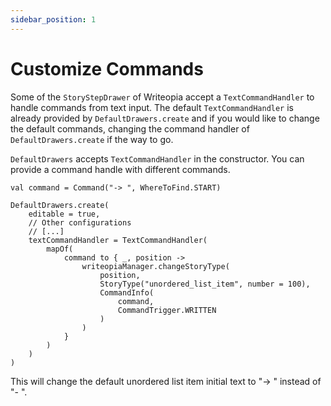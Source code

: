 ```yaml
---
sidebar_position: 1
---
```


# Customize Commands


Some of the `StoryStepDrawer` of Writeopia accept a `TextCommandHandler` to handle commands from text input. 
The default `TextCommandHandler` is already provided by `DefaultDrawers.create` and if you would like to change the default commands, changing the command handler of `DefaultDrawers.create` if the way to go. 

`DefaultDrawers` accepts `TextCommandHandler` in the constructor. You can provide a command handle with different commands. 

```
val command = Command("-> ", WhereToFind.START)

DefaultDrawers.create(
    editable = true,
    // Other configurations
    // [...]
    textCommandHandler = TextCommandHandler(
        mapOf(
            command to { _, position ->
                writeopiaManager.changeStoryType(
                    position,
                    StoryType("unordered_list_item", number = 100),
                    CommandInfo(
                        command,
                        CommandTrigger.WRITTEN
                    )
                )
            }
        )
    )
)
```

This will change the default unordered list item initial text to "-> " instead of "- ". 
